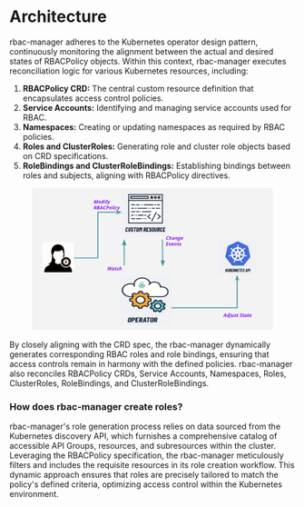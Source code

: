 # Architecture

rbac-manager adheres to the Kubernetes operator design pattern, continuously monitoring the alignment between the actual and desired states of RBACPolicy objects. Within this context, rbac-manager executes reconciliation logic for various Kubernetes resources, including:

1. **RBACPolicy CRD:** The central custom resource definition that encapsulates access control policies.
2. **Service Accounts:** Identifying and managing service accounts used for RBAC.
3. **Namespaces:** Creating or updating namespaces as required by RBAC policies.
4. **Roles and ClusterRoles:** Generating role and cluster role objects based on CRD specifications.
5. **RoleBindings and ClusterRoleBindings:** Establishing bindings between roles and subjects, aligning with RBACPolicy directives.

<figure><img src=".gitbook/assets/Screenshot 2023-09-20 at 10.45.58 PM.png" alt=""><figcaption></figcaption></figure>

By closely aligning with the CRD spec, the rbac-manager dynamically generates corresponding RBAC roles and role bindings, ensuring that access controls remain in harmony with the defined policies. rbac-manager also reconciles RBACPolicy CRDs, Service Accounts, Namespaces, Roles, ClusterRoles, RoleBindings, and ClusterRoleBindings.

### How does rbac-manager create roles?

rbac-manager's role generation process relies on data sourced from the Kubernetes discovery API, which furnishes a comprehensive catalog of accessible API Groups, resources, and subresources within the cluster. Leveraging the RBACPolicy specification, the rbac-manager meticulously filters and includes the requisite resources in its role creation workflow. This dynamic approach ensures that roles are precisely tailored to match the policy's defined criteria, optimizing access control within the Kubernetes environment.

